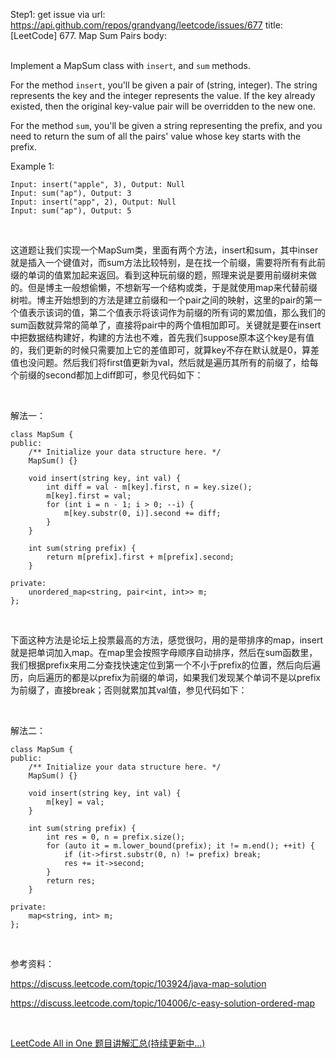 Step1: get issue via url: https://api.github.com/repos/grandyang/leetcode/issues/677 
 title:[LeetCode] 677. Map Sum Pairs 
 body:  
  

Implement a MapSum class with `insert`, and `sum` methods.

For the method `insert`, you'll be given a pair of (string, integer). The string represents the key and the integer represents the value. If the key already existed, then the original key-value pair will be overridden to the new one.

For the method `sum`, you'll be given a string representing the prefix, and you need to return the sum of all the pairs' value whose key starts with the prefix.

Example 1:
    
    
    Input: insert("apple", 3), Output: Null
    Input: sum("ap"), Output: 3
    Input: insert("app", 2), Output: Null
    Input: sum("ap"), Output: 5
    

 

这道题让我们实现一个MapSum类，里面有两个方法，insert和sum，其中inser就是插入一个键值对，而sum方法比较特别，是在找一个前缀，需要将所有有此前缀的单词的值累加起来返回。看到这种玩前缀的题，照理来说是要用前缀树来做的。但是博主一般想偷懒，不想新写一个结构或类，于是就使用map来代替前缀树啦。博主开始想到的方法是建立前缀和一个pair之间的映射，这里的pair的第一个值表示该词的值，第二个值表示将该词作为前缀的所有词的累加值，那么我们的sum函数就异常的简单了，直接将pair中的两个值相加即可。关键就是要在insert中把数据结构建好，构建的方法也不难，首先我们suppose原本这个key是有值的，我们更新的时候只需要加上它的差值即可，就算key不存在默认就是0，算差值也没问题。然后我们将first值更新为val，然后就是遍历其所有的前缀了，给每个前缀的second都加上diff即可，参见代码如下：

 

解法一：
    
    
    class MapSum {
    public:
        /** Initialize your data structure here. */
        MapSum() {}
        
        void insert(string key, int val) {
            int diff = val - m[key].first, n = key.size();
            m[key].first = val;
            for (int i = n - 1; i > 0; --i) {
                m[key.substr(0, i)].second += diff;
            }
        }
        
        int sum(string prefix) {
            return m[prefix].first + m[prefix].second;
        }
    
    private:
        unordered_map<string, pair<int, int>> m;
    };

 

下面这种方法是论坛上投票最高的方法，感觉很叼，用的是带排序的map，insert就是把单词加入map。在map里会按照字母顺序自动排序，然后在sum函数里，我们根据prefix来用二分查找快速定位到第一个不小于prefix的位置，然后向后遍历，向后遍历的都是以prefix为前缀的单词，如果我们发现某个单词不是以prefix为前缀了，直接break；否则就累加其val值，参见代码如下：

 

解法二：
    
    
    class MapSum {
    public:
        /** Initialize your data structure here. */
        MapSum() {}
        
        void insert(string key, int val) {
            m[key] = val;
        }
        
        int sum(string prefix) {
            int res = 0, n = prefix.size();
            for (auto it = m.lower_bound(prefix); it != m.end(); ++it) {
                if (it->first.substr(0, n) != prefix) break;
                res += it->second;
            }
            return res;
        }
        
    private:
        map<string, int> m;
    };

 

参考资料：

<https://discuss.leetcode.com/topic/103924/java-map-solution>

<https://discuss.leetcode.com/topic/104006/c-easy-solution-ordered-map>

 

[LeetCode All in One 题目讲解汇总(持续更新中...)](http://www.cnblogs.com/grandyang/p/4606334.html)
